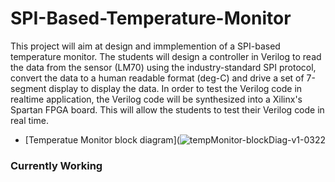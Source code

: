 # SPI-Based-Temperature-Monitor
This project will aim at design and immplemention of a SPI-based temperature monitor. The students will design a controller in Verilog to read the data from the sensor (LM70) using the industry-standard SPI protocol, convert the data to a human readable format (deg-C) and drive a set of 7-segment display to display the data. In order to test the Verilog code in realtime application, the Verilog code will be synthesized into a Xilinx's Spartan FPGA board. This will allow the students to test their Verilog code in real time.

* [Temperatue Monitor block diagram](![tempMonitor-blockDiag-v1-0322](https://user-images.githubusercontent.com/119694274/232116460-cfca53af-d455-49cc-a82c-f789717e5a5f.png)

### Currently Working

